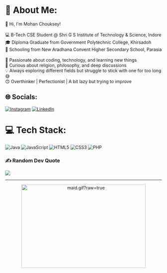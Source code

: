 # 💫 About Me:
👋 Hi, I'm Mohan Chouksey!<br><br>💻 B-Tech CSE Student @ Shri G S Institute of Technology & Science, Indore<br>🎓 Diploma Graduate from Government Polytechnic College, Khirsadoh<br>🏫 Schooling from New Aradhana Convent Higher Secondary School, Parasia<br><br>🚀 Passionate about coding, technology, and learning new things<br>🧐 Curious about religion, philosophy, and deep discussions<br>💡 Always exploring different fields but struggle to stick with one for too long 😅<br>🙃 Overthinker | Perfectionist | A bit lazy but trying to improve


## 🌐 Socials:
[![Instagram](https://img.shields.io/badge/Instagram-%23E4405F.svg?logo=Instagram&logoColor=white)](https://instagram.com/Mohan_88_5) [![LinkedIn](https://img.shields.io/badge/LinkedIn-%230077B5.svg?logo=linkedin&logoColor=white)](https://linkedin.com/in/mohan-chouksey) 

# 💻 Tech Stack:
![Java](https://img.shields.io/badge/java-%23ED8B00.svg?style=for-the-badge&logo=openjdk&logoColor=white) ![JavaScript](https://img.shields.io/badge/javascript-%23323330.svg?style=for-the-badge&logo=javascript&logoColor=%23F7DF1E) ![HTML5](https://img.shields.io/badge/html5-%23E34F26.svg?style=for-the-badge&logo=html5&logoColor=white) ![CSS3](https://img.shields.io/badge/css3-%231572B6.svg?style=for-the-badge&logo=css3&logoColor=white) ![PHP](https://img.shields.io/badge/php-%23777BB4.svg?style=for-the-badge&logo=php&logoColor=white)

### ✍️ Random Dev Quote
![](https://quotes-github-readme.vercel.app/api?type=horizontal&theme=radical)

-----
<div align="center">
  <img data-target="animated-image.replacedImage" alt="maid.gif?raw=true" class="AnimatedImagePlayer-animatedImage" src="https://github.com/miluluyo/photo_gallery/raw/master/maid.gif?raw=true" width="400" height="269" style="display: block; opacity: 5;">
</div>
<!-- Proudly created with GPRM ( https://gprm.itsvg.in ) -->


